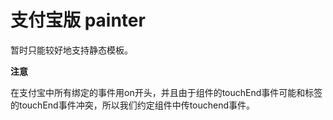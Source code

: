 # 支付宝版 painter

暂时只能较好地支持静态模板。

**注意**

在支付宝中所有绑定的事件用on开头，并且由于组件的touchEnd事件可能和标签的touchEnd事件冲突，所以我们约定组件中传touchend事件。

